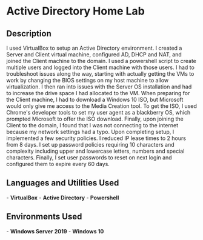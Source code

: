 <h1>Active Directory Home Lab</h1>

<!-- ### [YouTube Demonstration]()
--!>

<h2>Description</h2>
I used VirtualBox to setup an Active Directory environment. I created a Server and Client virtual machine, configured AD, DHCP and NAT, and joined the Client machine to the domain. I used a powershell script to create multiple users and logged into the Client machine with those users. 
I had to troubleshoot issues along the way, starting with actually getting the VMs to work by changing the BIOS settings on my host machine to allow virtualization. I then ran into issues with the Server OS installation and had to increase the drive space I had allocated to the VM. When preparing for the Client machine, I had to download a Windows 10 ISO, but Microsoft would only give me access to the Media Creation tool. To get the ISO, I used Chrome's developer tools to set my user agent as a blackberry OS, which prompted Microsoft to offer the ISO download. Finally, upon joining the Client to the domain, I found that I was not connecting to the internet because my network settings had a typo.
Upon completing setup, I implemented a few security policies. I reduced IP lease times to 2 hours from 8 days. I set up password policies requiring 10 characters and complexity including upper and lowercase letters, numbers and special characters. Finally, I set user passwords to reset on next login and configured them to expire every 60 days.
<br />


<h2>Languages and Utilities Used</h2>

- <b>VirtualBox</b>
- <b>Active Directory</b>
- <b>Powershell</b>

<h2>Environments Used </h2>

- <b>Windows Server 2019</b>
- <b>Windows 10</b>

<!--
<h2>Program walk-through:</h2>

<p align="center">
Launch VirtualBox: <br/>
<img src="https://i.imgur.com/62TgaWL.png" height="80%" width="80%" alt="Disk Sanitization Steps"/>
<br />
<br />
Create Server VM:  <br/>
<img src="https://i.imgur.com/tcTyMUE.png" height="80%" width="80%" alt="Disk Sanitization Steps"/>
<br />
<br />
Install Active Directory: <br/>
<img src="https://i.imgur.com/nCIbXbg.png" height="80%" width="80%" alt="Disk Sanitization Steps"/>
<br />
<br />
Create Domain Admin:  <br/>
<img src="https://i.imgur.com/cdFHBiU.png" height="80%" width="80%" alt="Disk Sanitization Steps"/>
<br />
<br />
Instll NAT:  <br/>
<img src="https://i.imgur.com/JL945Ga.png" height="80%" width="80%" alt="Disk Sanitization Steps"/>
<br />
<br />
Setup DHCP server:  <br/>
<img src="https://i.imgur.com/K71yaM2.png" height="80%" width="80%" alt="Disk Sanitization Steps"/>
<br />
<br />
Create Users:  <br/>
<img src="https://i.imgur.com/AeZkvFQ.png" height="80%" width="80%" alt="Disk Sanitization Steps"/>
<br />
<br />
Create Windows 10 VM:  <br/>
<img src="https://i.imgur.com/AeZkvFQ.png" height="80%" width="80%" alt="Disk Sanitization Steps"/>
<br />
<br />
Join Windows 10 VM to Domain:  <br/>
<img src="https://i.imgur.com/AeZkvFQ.png" height="80%" width="80%" alt="Disk Sanitization Steps"/>
<br />
<br />
Confirm Internet Access:  <br/>
<img src="https://i.imgur.com/AeZkvFQ.png" height="80%" width="80%" alt="Disk Sanitization Steps"/>
</p>
--!>

<!--
 ```diff
- text in red
+ text in green
! text in orange
# text in gray
@@ text in purple (and bold)@@
```
--!>
